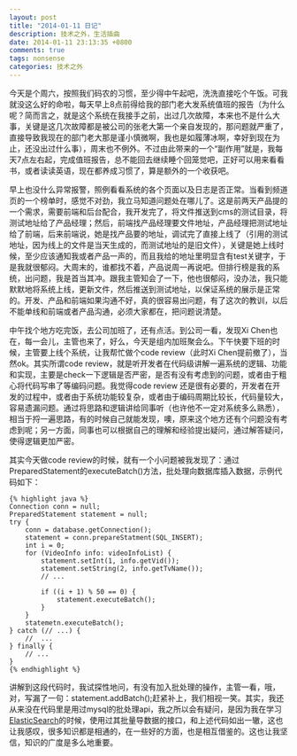 ```yaml
---
layout: post
title: "2014-01-11 日记"
description: 技术之外，生活插曲
date: 2014-01-11 23:13:35 +0800
comments: true
tags: nonsense
categories: 技术之外
---
```


今天是个周六，按照我们码农的习惯，至少得中午起吧，洗洗直接吃个午饭。可我就没这么好的命啦，每天早上8点前得给我的部门老大发系统值班的报告（为什么呢？简而言之，就是这个系统在我接手之前，出过几次故障，本来也不是什么大事，关键是这几次故障都是被公司的张老大第一个亲自发现的，那问题就严重了，直接导致我现在的部门老大那是谨小慎微啊，我也是如履薄冰啊，幸好到现在为止，还没出过什么事），周末也不例外。不过由此带来的一个“副作用”就是，我每天7点左右起，完成值班报告，总不能回去继续睡个回笼觉吧，正好可以用来看看书，或者读读英语，现在都养成习惯了，算是额外的一个收获吧。

早上也没什么异常报警，照例看看系统的各个页面以及日志是否正常。当看到频道页的一个榜单时，感觉不对劲，我立马知道问题处在哪儿了。这是前两天产品提的一个需求，需要前端和后台配合，我开发完了，将文件推送到cms的测试目录，将测试地址给了产品经理；然后，前端找产品经理要文件地址，产品经理把测试地址给了前端，后来前端说，她是找产品要的地址，调试完了直接上线了（引用的测试地址，因为线上的文件是当天生成的，而测试地址的是旧文件），关键是她上线时候，至少应该通知我或者产品一声的，而且我给的地址里明显含有test关键字，于是我就很郁闷。大周末的，谁都找不着，产品说周一再说吧。但排行榜是我的系统，出问题，我是首当其冲。跟我主管知会了一下，他也很郁闷，没办法，我只能默默地将系统上线，更新文件，然后推送到测试地址，以保证系统的展示是正常的。开发、产品和前端如果沟通不好，真的很容易出问题，有了这次的教训，以后不能单线和前端或者产品沟通，必须大家都在，把问题说清楚。


中午找个地方吃完饭，去公司加班了，还有点活。到公司一看，发现Xi Chen也在，每一会儿，主管也来了，好么，今天是组内加班聚会么。下午快要下班的时候，主管要上线个系统，让我帮忙做个code review（此时Xi Chen提前撤了），当然ok。其实所谓code review，就是听开发者在代码级讲解一遍系统的逻辑、功能和实现，主要是check一下逻辑是否严密，是否有没有考虑到的问题，或者由于粗心将代码写串了等编码问题。我觉得code review 还是很有必要的，开发者在开发的过程中，或者由于系统功能较复杂，或者由于编码周期比较长，代码量较大，容易遗漏问题。通过将思路和逻辑讲给同事听（也许他不一定对系统多么熟悉），相当于捋一遍思路，有的时候自己就能发现，噢，原来这个地方还有个问题没有考虑到呢；另一方面，同事也可以根据自己的理解和经验提出疑问，通过解答疑问，使得逻辑更加严密。

其实今天做code review的时候，就有一个小问题被我发现了：通过PreparedStatement的executeBatch()方法，批处理向数据库插入数据，示例代码如下：

	{% highlight java %}
	Connection conn = null;
	PreparedStatement statement = null;
	try {
		conn = database.getConnection();
		statement = conn.prepareStatment(SQL_INSERT);
		int i = 0;
		for (VideoInfo info: videoInfoList) {
			statement.setInt(1, info.getVid());
			statement.setString(2, info.getTvName());
			// ...

			if ((i + 1) % 50 == 0) {
				statement.executeBatch();
			}
		}
		statemetn.executeBatch();
	} catch (// ...) {
		//	...
	} finally {
		// ...
	}
	{% endhighlight %}

讲解到这段代码时，我试探性地问，有没有加入批处理的操作，主管一看，哦，对，写漏了一句：statement.addBatch();赶紧补上，我们相视一笑。其实，我还从来没在代码里是用过mysql的批处理api，我之所以会有疑问，是因为我在学习[ElasticSearch](http://www.elasticsearch.org/)的时候，使用过其批量导数据的接口，和上述代码如出一辙，这也让我感叹，很多知识都是相通的，在一些好的方面，也是相互借鉴的。这也让我坚信，知识的广度是多么地重要。

